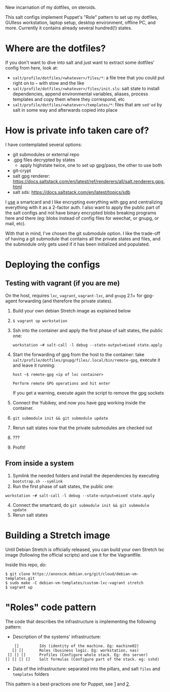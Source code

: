 New incarnation of my dotfiles, on steroids.

This salt configs implement Puppet's "Role" pattern to set up my dotfiles,
GUIless workstation, laptop setup, desktop environment, offline PC, and more.
Currently it contains already several hundred(!) states.


# Where are the dotfiles? #

If you don't want to dive into salt and just want to extract some dotfiles'
config from here, look at:

- `salt/profile/dotfiles/<whatever>/files/*`: a file tree that you could put
  right on to `~` with stow and the like
- `salt/profile/dotfiles/<whatever>/files/init.sls`: salt state to install
  dependencies, append environmental variables, aliases, process templates and
  copy them where they correspond, etc
- `salt/profile/dotfiles/<whatever>/templates/*`: files that are `sed'ed` by
  salt in some way and afterwards copied into place


# How is private info taken care of? #

I have contemplated several options:
  * git submodules or external repo
  * .gpg files decrypted by states
    - apply highstate twice, one to set up gpg/pass, the other to use both
  * git-crypt
  * salt gpg renderer:
    https://docs.saltstack.com/en/latest/ref/renderers/all/salt.renderers.gpg.html
  * salt sds:
    https://docs.saltstack.com/en/latest/topics/sdb

I [use][3] a smartcard and I like encrypting everything with gpg and
centralizing everything with it as a 2-factor auth.
I also want to apply the public part of the salt configs and not have binary
encrypted blobs breaking programs here and there (eg: blobs instead of config
files for weechat, or gnupg, or mail, etc).

With that in mind, I've chosen the git submodule option. I like the trade-off
of having a git submodule that contains all the private states and files, and
the submodule only gets used if it has been initialized and populated.


# Deploying the configs #

## Testing with vagrant (if you are me) ##

On the host, requires `lxc`, `vagrant`, `vagrant-lxc`, and `gnupg` 2.1+ for
gpg-agent forwarding (and therefore the private states).

1. Build your own debian Stretch image as explained below
2. `$ vagrant up workstation`
3. Ssh into the container and apply the first phase of salt states, the public
   one:

    ```
    workstation ~# salt-call -l debug --state-output=mixed state.apply
    ```

4. Start the forwarding of gpg from the host to the container: take
   `salt/profile/dotfiles/gnupg/files/.local/bin/remote-gpg`, execute it
   and leave it running:

   ```
   host ~$ remote-gpg <ip of lxc container>

   Perform remote GPG operations and hit enter
   ```

   If you get a warning, execute again the script to remove the gpg sockets

5. Connect the Yubikey, and now you have gpg working inside the container.
6. `git submodule init && git submodule update`
7. Rerun salt states now that the private submodules are checked out
8. ???
9. Profit!


## From inside a system ##

1. Symlink the needed folders and install the dependencies by executing
   `bootstrap.sh --symlink`
2. Run the first phase of salt states, the public one:

```
workstation ~# salt-call -l debug --state-output=mixed state.apply
```

4. Connect the smartcard, do `git submodule init && git submodule update`
5. Rerun salt states


# Building a Stretch image #

Until Debian Stretch is officially released, you can build your own Stretch lxc
image (following the official scripts) and use it for the Vagrantfile.

Inside this repo, do:

```
$ git clone https://anonscm.debian.org/git/cloud/debian-vm-templates.git
$ sudo make -C debian-vm-templates/custom-lxc-vagrant stretch
$ vagrant up
```


# "Roles" code pattern #

The code that describes the infrastructure is implementing the following pattern:

- Description of the systems' infrastructure:

```
    []         Ids (identity of the machine. Eg: machine02)
   [] []       Roles (business logic. Eg: workstation, nas)
 [] [] []      Profiles (Configure whole stack. Eg: dns server)
[] [] [] []    Salt formulas (Configure part of the stack. eg: sshd)
```

- Data of the infrastructure: separated into the pillars, and salt `files` and
  `templates` folders

This pattern is a best-practices one for Puppet, see [1] and [2].

[1]: https://docs.puppet.com/pe/2016.4/r_n_p_intro.html
[2]: https://puppet.com/presentations/designing-puppet-rolesprofiles-pattern
[3]:http://viccuad.me/blog/secure-yourself-part-1-airgapped-computer-and-GPG-smartcards
